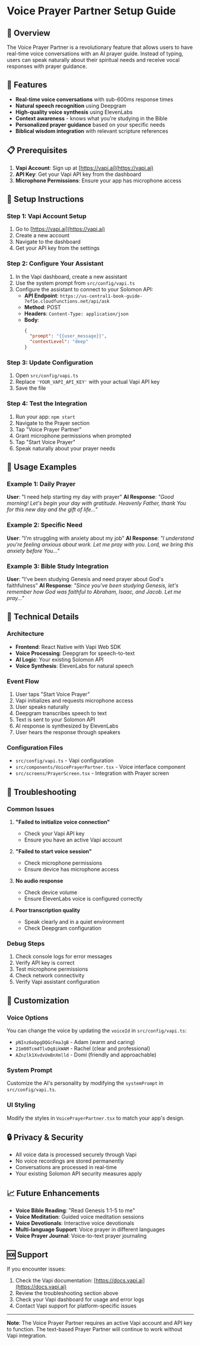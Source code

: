 # Voice Prayer Partner Setup Guide

## 🎤 Overview

The Voice Prayer Partner is a revolutionary feature that allows users to have real-time voice conversations with an AI prayer guide. Instead of typing, users can speak naturally about their spiritual needs and receive vocal responses with prayer guidance.

## 🚀 Features

- **Real-time voice conversations** with sub-600ms response times
- **Natural speech recognition** using Deepgram
- **High-quality voice synthesis** using ElevenLabs
- **Context awareness** - knows what you're studying in the Bible
- **Personalized prayer guidance** based on your specific needs
- **Biblical wisdom integration** with relevant scripture references

## 📋 Prerequisites

1. **Vapi Account**: Sign up at [https://vapi.ai](https://vapi.ai)
2. **API Key**: Get your Vapi API key from the dashboard
3. **Microphone Permissions**: Ensure your app has microphone access

## 🔧 Setup Instructions

### Step 1: Vapi Account Setup

1. Go to [https://vapi.ai](https://vapi.ai)
2. Create a new account
3. Navigate to the dashboard
4. Get your API key from the settings

### Step 2: Configure Your Assistant

1. In the Vapi dashboard, create a new assistant
2. Use the system prompt from `src/config/vapi.ts`
3. Configure the assistant to connect to your Solomon API:
   - **API Endpoint**: `https://us-central1-book-guide-7ef1e.cloudfunctions.net/api/ask`
   - **Method**: POST
   - **Headers**: `Content-Type: application/json`
   - **Body**: 
     ```json
     {
       "prompt": "{{user_message}}",
       "contextLevel": "deep"
     }
     ```

### Step 3: Update Configuration

1. Open `src/config/vapi.ts`
2. Replace `'YOUR_VAPI_API_KEY'` with your actual Vapi API key
3. Save the file

### Step 4: Test the Integration

1. Run your app: `npm start`
2. Navigate to the Prayer section
3. Tap "Voice Prayer Partner"
4. Grant microphone permissions when prompted
5. Tap "Start Voice Prayer"
6. Speak naturally about your prayer needs

## 🎯 Usage Examples

### Example 1: Daily Prayer
**User**: "I need help starting my day with prayer"
**AI Response**: *"Good morning! Let's begin your day with gratitude. Heavenly Father, thank You for this new day and the gift of life..."*

### Example 2: Specific Need
**User**: "I'm struggling with anxiety about my job"
**AI Response**: *"I understand you're feeling anxious about work. Let me pray with you. Lord, we bring this anxiety before You..."*

### Example 3: Bible Study Integration
**User**: "I've been studying Genesis and need prayer about God's faithfulness"
**AI Response**: *"Since you've been studying Genesis, let's remember how God was faithful to Abraham, Isaac, and Jacob. Let me pray..."*

## 🔧 Technical Details

### Architecture
- **Frontend**: React Native with Vapi Web SDK
- **Voice Processing**: Deepgram for speech-to-text
- **AI Logic**: Your existing Solomon API
- **Voice Synthesis**: ElevenLabs for natural speech

### Event Flow
1. User taps "Start Voice Prayer"
2. Vapi initializes and requests microphone access
3. User speaks naturally
4. Deepgram transcribes speech to text
5. Text is sent to your Solomon API
6. AI response is synthesized by ElevenLabs
7. User hears the response through speakers

### Configuration Files
- `src/config/vapi.ts` - Vapi configuration
- `src/components/VoicePrayerPartner.tsx` - Voice interface component
- `src/screens/PrayerScreen.tsx` - Integration with Prayer screen

## 🐛 Troubleshooting

### Common Issues

1. **"Failed to initialize voice connection"**
   - Check your Vapi API key
   - Ensure you have an active Vapi account

2. **"Failed to start voice session"**
   - Check microphone permissions
   - Ensure device has microphone access

3. **No audio response**
   - Check device volume
   - Ensure ElevenLabs voice is configured correctly

4. **Poor transcription quality**
   - Speak clearly and in a quiet environment
   - Check Deepgram configuration

### Debug Steps

1. Check console logs for error messages
2. Verify API key is correct
3. Test microphone permissions
4. Check network connectivity
5. Verify Vapi assistant configuration

## 🎨 Customization

### Voice Options
You can change the voice by updating the `voiceId` in `src/config/vapi.ts`:
- `pNInz6obpgDQGcFmaJgB` - Adam (warm and caring)
- `21m00Tcm4TlvDq8ikWAM` - Rachel (clear and professional)
- `AZnzlk1XvdvUeBnXmlld` - Domi (friendly and approachable)

### System Prompt
Customize the AI's personality by modifying the `systemPrompt` in `src/config/vapi.ts`.

### UI Styling
Modify the styles in `VoicePrayerPartner.tsx` to match your app's design.

## 🔒 Privacy & Security

- All voice data is processed securely through Vapi
- No voice recordings are stored permanently
- Conversations are processed in real-time
- Your existing Solomon API security measures apply

## 📈 Future Enhancements

- **Voice Bible Reading**: "Read Genesis 1:1-5 to me"
- **Voice Meditation**: Guided voice meditation sessions
- **Voice Devotionals**: Interactive voice devotionals
- **Multi-language Support**: Voice prayer in different languages
- **Voice Prayer Journal**: Voice-to-text prayer journaling

## 🆘 Support

If you encounter issues:
1. Check the Vapi documentation: [https://docs.vapi.ai](https://docs.vapi.ai)
2. Review the troubleshooting section above
3. Check your Vapi dashboard for usage and error logs
4. Contact Vapi support for platform-specific issues

---

**Note**: The Voice Prayer Partner requires an active Vapi account and API key to function. The text-based Prayer Partner will continue to work without Vapi integration. 
